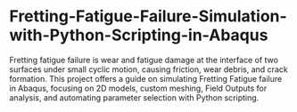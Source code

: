 # Fretting-Fatigue-Failure-Simulation-with-Python-Scripting-in-Abaqus
Fretting fatigue failure is wear and fatigue damage at the interface of two surfaces under small cyclic motion, causing friction, wear debris, and crack formation. This project offers a guide on simulating Fretting Fatigue failure in Abaqus, focusing on 2D models, custom meshing, Field Outputs for analysis, and automating parameter selection with Python scripting.
